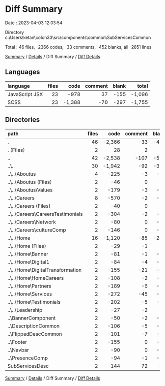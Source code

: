 # Diff Summary

Date : 2023-04-03 12:03:54

Directory c:\\Users\\ketan\\colon33\\src\\components\\common\\SubServicesCommon

Total : 46 files,  -2366 codes, -33 comments, -452 blanks, all -2851 lines

[Summary](results.md) / [Details](details.md) / Diff Summary / [Diff Details](diff-details.md)

## Languages
| language | files | code | comment | blank | total |
| :--- | ---: | ---: | ---: | ---: | ---: |
| JavaScript JSX | 23 | -978 | 37 | -155 | -1,096 |
| SCSS | 23 | -1,388 | -70 | -297 | -1,755 |

## Directories
| path | files | code | comment | blank | total |
| :--- | ---: | ---: | ---: | ---: | ---: |
| . | 46 | -2,366 | -33 | -452 | -2,851 |
| . (Files) | 2 | 28 | 2 | 2 | 32 |
| .. | 42 | -2,538 | -107 | -501 | -3,146 |
| ..\\.. | 30 | -1,942 | -92 | -384 | -2,418 |
| ..\\..\\Aboutus | 4 | -225 | -3 | -37 | -265 |
| ..\\..\\Aboutus (Files) | 2 | -46 | 0 | -6 | -52 |
| ..\\..\\Aboutus\\Values | 2 | -179 | -3 | -31 | -213 |
| ..\\..\\Careers | 8 | -570 | -2 | -99 | -671 |
| ..\\..\\Careers (Files) | 2 | -40 | 0 | -8 | -48 |
| ..\\..\\Careers\\CareersTestimonials | 2 | -304 | -2 | -54 | -360 |
| ..\\..\\Careers\\Network | 2 | -80 | 0 | -15 | -95 |
| ..\\..\\Careers\\cultureComp | 2 | -146 | 0 | -22 | -168 |
| ..\\..\\Home | 16 | -1,120 | -85 | -245 | -1,450 |
| ..\\..\\Home (Files) | 2 | -29 | -1 | -4 | -34 |
| ..\\..\\Home\\Banner | 2 | -81 | -1 | -12 | -94 |
| ..\\..\\Home\\Digital1 | 2 | -84 | -4 | -19 | -107 |
| ..\\..\\Home\\DigitalTransformation | 2 | -155 | -21 | -45 | -221 |
| ..\\..\\Home\\HomeCareers | 2 | -108 | -2 | -22 | -132 |
| ..\\..\\Home\\Partners | 2 | -189 | -6 | -31 | -226 |
| ..\\..\\Home\\Services | 2 | -272 | -45 | -80 | -397 |
| ..\\..\\Home\\Testimonials | 2 | -202 | -5 | -32 | -239 |
| ..\\..\\Leadership | 2 | -27 | -2 | -3 | -32 |
| ..\\BannerComponent | 2 | -50 | -2 | -18 | -70 |
| ..\\DescriptionCommon | 2 | -106 | -5 | -16 | -127 |
| ..\\FlippedDescCommon | 2 | -101 | -7 | -16 | -124 |
| ..\\Footer | 2 | -155 | 0 | -33 | -188 |
| ..\\Navbar | 2 | -90 | 0 | -19 | -109 |
| ..\\PresenceComp | 2 | -94 | -1 | -15 | -110 |
| SubServicesDesc | 2 | 144 | 72 | 47 | 263 |

[Summary](results.md) / [Details](details.md) / Diff Summary / [Diff Details](diff-details.md)